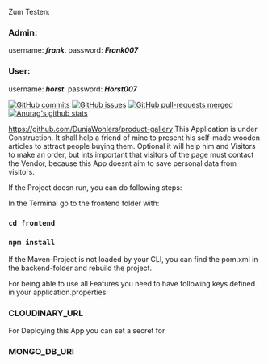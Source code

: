 Zum Testen:

### Admin:      
username:  ***frank***. password: ***Frank007***
### User: 
username: ***horst***. password: ***Horst007***

[![GitHub commits](https://badgen.net/github/commits/DunjaWohlers/product-gallery)](https://github.com/DunjaWohlers/product-gallery/commit/)
[![GitHub issues](https://img.shields.io/github/issues/DunjaWohlers/product-gallery)](https://github.com/DunjaWohlers/product-gallery/issues/)
[![GitHub pull-requests merged](https://badgen.net/github/merged-prs/DunjaWohlers/product-gallery)](https://github.com/DunjaWohlers/product-gallery/pulls?q=is%3Amerged)
[![Anurag's github stats](https://github-readme-stats.vercel.app/api?username=DunjaWohlers&theme=blue-green)](https://github.com/DunjaWohlers/github-readme-stats)

https://github.com/DunjaWohlers/product-gallery
This Application is under Construction.
It shall help a friend of mine to present his self-made wooden articles to attract people buying them.
Optional it will help him and Visitors to make an order, but ints important that visitors of the page must contact the
Vendor,
because this App doesnt aim to save personal data from visitors.

If the Project doesn run, you can do following steps:

In the Terminal go to the frontend folder with:

### `cd frontend`

### `npm install`

If the Maven-Project is not loaded by your CLI, you can find the pom.xml in the backend-folder and rebuild the project.

For being able to use all Features you need to have following keys defined in your application.properties:

### CLOUDINARY_URL

For Deploying this App you can set a secret for

### MONGO_DB_URI
